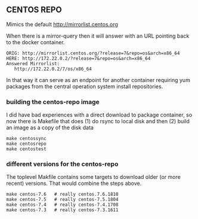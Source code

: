 ## CENTOS REPO

Mimics the default http://mirrorlist.centos.org

When there is a mirror-query then it will answer with an URL pointing back to the docker container.

    ORIG: http://mirrorlist.centos.org/?release=7&repo=os&arch=x86_64
    HERE: http://172.22.0.2/?release=7&repo=os&arch=x86_64
    Answered Mirrorlist:
       http://172.22.0.2/7/os/x86_64

In that way it can serve as an endpoint for another container requiring yum packages from the central operation system install repositories.

### building the centos-repo image

I did have bad experiences with a direct download to package container, so now there is Makefile that does (1) do rsync to local disk and then (2) build an image as a copy of the disk data

    make centossync
    make centosrepo
    make centostest

### different versions for the centos-repo

The toplevel Makfile contains some targets to download older (or more recent) versions. That would combine the steps above.

    make centos-7.6   # really centos.7.6.1810
    make centos-7.5   # really centos-7.5.1804
    make centos-7.4   # really centos-7.4.1708
    make centos-7.3   # really centos-7.3.1611
